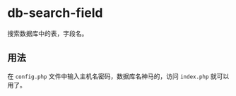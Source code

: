 db-search-field
================

搜索数据库中的表，字段名。

用法
-----

在 `config.php` 文件中输入主机名密码，数据库名神马的，访问 `index.php` 就可以用了。
